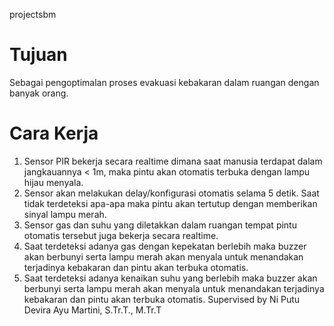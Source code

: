 projectsbm
# Tujuan
 Sebagai pengoptimalan proses evakuasi kebakaran dalam ruangan dengan banyak orang.
# Cara Kerja
 1. Sensor PIR bekerja secara realtime dimana saat manusia terdapat dalam jangkauannya < 1m, maka pintu akan otomatis terbuka dengan lampu hijau menyala.
 2. Sensor akan melakukan delay/konfigurasi otomatis selama 5 detik. Saat tidak terdeteksi apa-apa maka pintu akan tertutup dengan memberikan sinyal lampu merah.
 3. Sensor gas dan suhu yang diletakkan dalam ruangan tempat pintu otomatis tersebut juga bekerja secara realtime.
 4. Saat terdeteksi adanya gas dengan kepekatan berlebih maka buzzer akan berbunyi serta lampu merah akan menyala untuk menandakan terjadinya kebakaran dan pintu akan terbuka otomatis.
 5. Saat terdeteksi adanya kenaikan suhu yang berlebih maka buzzer akan berbunyi serta lampu merah akan menyala untuk menandakan terjadinya kebakaran dan pintu akan terbuka otomatis.
Supervised by Ni Putu Devira Ayu Martini, S.Tr.T., M.Tr.T
